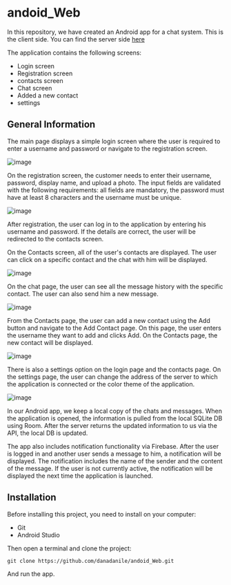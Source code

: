 # andoid_Web

In this repository, we have created an Android app for a chat system. This is the client side. You can find the server side [here](https://github.com/adi-ben-yehuda/Server)

The application contains the following screens:
- Login screen
- Registration screen
- contacts screen
- Chat screen
- Added a new contact
- settings

## General Information
The main page displays a simple login screen where the user is required to enter a username and password or navigate to the registration screen.

![image](https://github.com/danadanile/andoid_Web/assets/75027826/93b2b1bb-cc3f-4a05-928f-e0aad19ab965)

On the registration screen, the customer needs to enter their username, password, display name, and upload a photo. The input fields are validated with the following requirements: all fields are mandatory, the password must have at least 8 characters and the username must be unique.

![image](https://github.com/danadanile/andoid_Web/assets/75027826/c559d90e-a1a0-4e81-8082-bd7ee82fc682)

After registration, the user can log in to the application by entering his username and password. If the details are correct, the user will be redirected to the contacts screen. 

On the Contacts screen, all of the user's contacts are displayed. The user can click on a specific contact and the chat with him will be displayed.

![image](https://github.com/danadanile/andoid_Web/assets/75027826/6b4bcdfd-2a86-46b4-a5b4-62c60d3be96f)

On the chat page, the user can see all the message history with the specific contact. The user can also send him a new message.

![image](https://github.com/danadanile/andoid_Web/assets/75027826/48415166-64f8-4892-88ae-b227ecadc675)

From the Contacts page, the user can add a new contact using the Add button and navigate to the Add Contact page. On this page, the user enters the username they want to add and clicks Add. On the Contacts page, the new contact will be displayed.

![image](https://github.com/danadanile/andoid_Web/assets/75027826/75b30b76-9de2-4c0d-b0bb-fb29741ab8fe)

There is also a settings option on the login page and the contacts page. On the settings page, the user can change the address of the server to which the application is connected or the color theme of the application.

![image](https://github.com/danadanile/andoid_Web/assets/75027826/7bcefda2-162c-4b08-a5e3-d7c5f34cc941)

In our Android app, we keep a local copy of the chats and messages.
When the application is opened, the information is pulled from the local SQLite DB using Room. After the server returns the updated information to us via the API, the local DB is updated.

The app also includes notification functionality via Firebase. After the user is logged in and another user sends a message to him, a notification will be displayed. The notification includes the name of the sender and the content of the message.
If the user is not currently active, the notification will be displayed the next time the application is launched.

## Installation

Before installing this project, you need to install on your computer:

- Git
- Android Studio

Then open a terminal and clone the project:
```
git clone https://github.com/danadanile/andoid_Web.git
```

And run the app.
